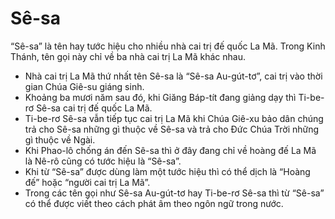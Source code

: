 # Sê-sa

“Sê-sa” là tên hay tước hiệu cho nhiều nhà cai trị đế quốc La Mã. Trong Kinh Thánh, tên gọi này chỉ về ba nhà cai trị La Mã khác nhau. 
- Nhà cai trị La Mã thứ nhất tên Sê-sa là “Sê-sa Au-gút-tơ”, cai trị vào thời gian Chúa Giê-su giáng sinh. 
- Khoảng ba mươi năm sau đó, khi Giăng Báp-tít đang giảng dạy thì Ti-be-rơ Sê-sa cai trị đế quốc La Mã. 
- Ti-be-rơ Sê-sa vẫn tiếp tục cai trị La Mã khi Chúa Giê-xu bảo dân chúng trả cho Sê-sa những gì thuộc về Sê-sa và trả cho Đức Chúa Trời những gì thuộc về Ngài. 
- Khi Phao-lô chống án đến Sê-sa thì ở đây đang chỉ về hoàng đế La Mã là Nê-rô cũng có tước hiệu là “Sê-sa”. 
- Khi từ “Sê-sa” được dùng làm một tước hiệu thì có thể dịch là “Hoàng đế” hoặc “người cai trị La Mã”. 
- Trong các tên gọi như Sê-sa Au-gút-tơ hay Ti-be-rơ Sê-sa thì từ “Sê-sa” có thể được viết theo cách phát âm theo ngôn ngữ trong nước.

